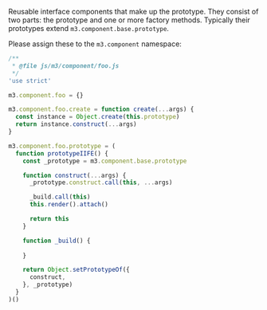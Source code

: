 Reusable interface components that make up the prototype.
They consist of two parts: the prototype and one or more factory methods.
Typically their prototypes extend `m3.component.base.prototype`.

Please assign these to the `m3.component` namespace:
```js
/**
 * @file js/m3/component/foo.js
 */
'use strict'

m3.component.foo = {}

m3.component.foo.create = function create(...args) {
  const instance = Object.create(this.prototype)
  return instance.construct(...args)
}

m3.component.foo.prototype = (
  function prototypeIIFE() {
    const _prototype = m3.component.base.prototype

    function construct(...args) {
      _prototype.construct.call(this, ...args)

      _build.call(this)
      this.render().attach()

      return this
    }

    function _build() {
      
    }

    return Object.setPrototypeOf({
      construct,
    }, _prototype)
  }
)()
```
